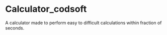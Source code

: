 # Calculator_codsoft
A calculator made to perform easy to difficult calculations within fraction of seconds. 
